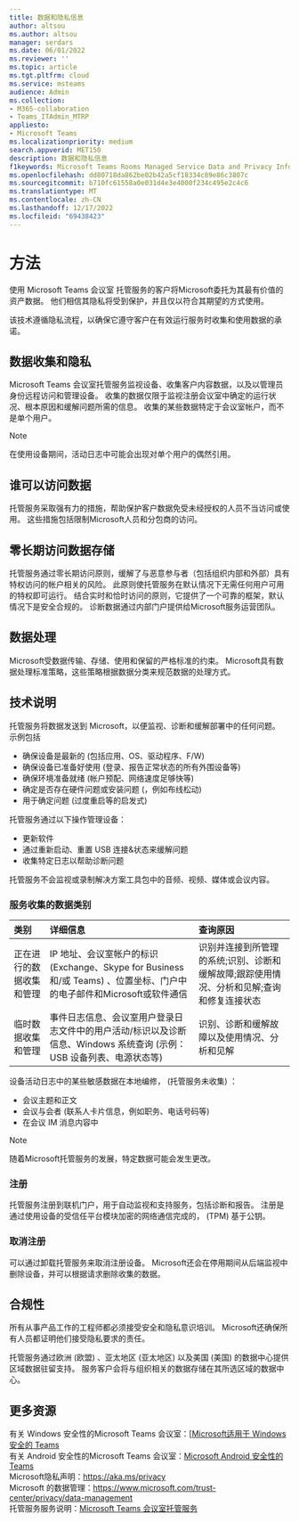 ```yaml
---
title: 数据和隐私信息
author: altsou
ms.author: altsou
manager: serdars
ms.date: 06/01/2022
ms.reviewer: ''
ms.topic: article
ms.tgt.pltfrm: cloud
ms.service: msteams
audience: Admin
ms.collection:
- M365-collaboration
- Teams_ITAdmin_MTRP
appliesto:
- Microsoft Teams
ms.localizationpriority: medium
search.appverid: MET150
description: 数据和隐私信息
f1keywords: Microsoft Teams Rooms Managed Service Data and Privacy Information
ms.openlocfilehash: dd80718da862be02b42a5cf18334c89e86c3807c
ms.sourcegitcommit: b710fc61558a0e031d4e3e4000f234c495e2c4c6
ms.translationtype: MT
ms.contentlocale: zh-CN
ms.lasthandoff: 12/17/2022
ms.locfileid: "69438423"
---
```

# <a name="approach"></a>方法

使用 Microsoft Teams 会议室 托管服务的客户将Microsoft委托为其最有价值的资产数据。 他们相信其隐私将受到保护，并且仅以符合其期望的方式使用。

该技术遵循隐私流程，以确保它遵守客户在有效运行服务时收集和使用数据的承诺。
## <a name="data-collection-and-privacy"></a>数据收集和隐私

 Microsoft Teams 会议室托管服务监视设备、收集客户内容数据，以及以管理员身份远程访问和管理设备。 收集的数据仅限于监视注册会议室中确定的运行状况、根本原因和缓解问题所需的信息。 收集的某些数据特定于会议室帐户，而不是单个用户。

> [!Note]
> 在使用设备期间，活动日志中可能会出现对单个用户的偶然引用。

## <a name="who-can-access-data"></a>谁可以访问数据

托管服务采取强有力的措施，帮助保护客户数据免受未经授权的人员不当访问或使用。 这些措施包括限制Microsoft人员和分包商的访问。

## <a name="zero-standing-access-data-storage"></a>零长期访问数据存储

托管服务通过零长期访问原则，缓解了与恶意参与者（包括组织内部和外部）具有特权访问的帐户相关的风险。 此原则使托管服务在默认情况下无需任何用户可用的特权即可运行。 结合实时和恰时访问的原则，它提供了一个可靠的框架，默认情况下是安全合规的。 诊断数据通过内部门户提供给Microsoft服务运营团队。

## <a name="data-handling"></a>数据处理

Microsoft受数据传输、存储、使用和保留的严格标准的约束。 Microsoft具有数据处理标准策略，这些策略根据数据分类来规范数据的处理方式。

## <a name="technology-description"></a>技术说明

托管服务将数据发送到 Microsoft，以便监视、诊断和缓解部署中的任何问题。 示例包括

- 确保设备是最新的 (包括应用、OS、驱动程序、F/W) 
- 确保设备已准备好使用 (登录、报告正常状态的所有外围设备等) 
- 确保环境准备就绪 (帐户预配、网络速度足够快等) 
- 确定是否存在硬件问题或安装问题 (，例如布线松动) 
- 用于确定问题 (过度重启等的启发式) 

托管服务通过以下操作管理设备：

- 更新软件
- 通过重新启动、重置 USB 连接&状态来缓解问题
- 收集特定日志以帮助诊断问题

托管服务不会监视或录制解决方案工具包中的音频、视频、媒体或会议内容。

### <a name="service-collected-data-categories"></a>服务收集的数据类别
 
|类别|详细信息|查询原因|
| :- | :- | :- |
|正在进行的数据收集和管理|IP 地址、会议室帐户的标识 (Exchange、Skype for Business和/或 Teams) 、位置坐标、门户中的电子邮件和Microsoft或软件通信|识别并连接到所管理的系统;识别、诊断和缓解故障;跟踪使用情况、分析和见解;查询和修复连接状态|
|临时数据收集和管理|事件日志信息、会议室用户登录日志文件中的用户活动/标识以及诊断信息、Windows 系统查询 (示例：USB 设备列表、电源状态等) |识别、诊断和缓解故障以及使用情况、分析和见解|

设备活动日志中的某些敏感数据在本地编修， (托管服务未收集) ：

- 会议主题和正文
- 会议与会者 (联系人卡片信息，例如职务、电话号码等) 
- 在会议 IM 消息内容中

> [!NOTE]
> 随着Microsoft托管服务的发展，特定数据可能会发生更改。

### <a name="enrollment"></a>注册

托管服务注册到联机门户，用于自动监视和支持服务，包括诊断和报告。 注册是通过使用设备的受信任平台模块加密的网络通信完成的， (TPM) 基于公钥。

### <a name="unenrollment"></a>取消注册

可以通过卸载托管服务来取消注册设备。 Microsoft还会在停用期间从后端监视中删除设备，并可以根据请求删除收集的数据。
## <a name="compliance"></a>合规性

所有从事产品工作的工程师都必须接受安全和隐私意识培训。 Microsoft还确保所有人员都证明他们接受隐私要求的责任。

托管服务通过欧洲 (欧盟) 、亚太地区 (亚太地区) 以及美国 (美国) 的数据中心提供区域数据驻留支持。 服务客户会将与组织相关的数据存储在其所选区域的数据中心。

## <a name="more-resources"></a>更多资源

有关 Windows 安全性的Microsoft Teams 会议室：[[Microsoft适用于 Windows 安全的 Teams](/microsoftteams/rooms/security-windows) \
有关 Android 安全性的Microsoft Teams 会议室：[Microsoft Android 安全性的 Teams](/microsoftteams/rooms/security-android) \
Microsoft隐私声明：https://aka.ms/privacy \
Microsoft 的数据管理：https://www.microsoft.com/trust-center/privacy/data-management \
托管服务服务说明：[Microsoft Teams 会议室托管服务](rooms-pro-management.md)
